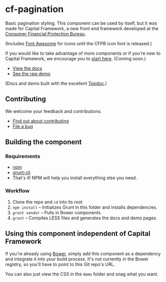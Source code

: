 # cf-pagination

Basic pagination styling.
This component can be used by itself, but it was made for Capital Framework, a new front end framework
developed at the [Consumer Financial Protection Bureau](http://cfpb.github.io/).

(Includes [Font Awesome](http://fontawesome.io/) for icons until the CFPB icon font is released.)

If you would like to take advantage of more components or if you're new to Capital Framework,
we encourage you to [start here](https://github.com/cfpb/capital-framework). (Coming soon.)

- [View the docs](http://cfpb.github.io/cf-pagination/docs/)
- [See the raw demo](http://cfpb.github.io/cf-pagination/demo/)

(Docs and demo built with the excellent [Topdoc](https://github.com/topcoat/topdoc/).)


## Contributing

We welcome your feedback and contributions.

- [Find out about contributing](https://github.com/cfpb/cf-pagination/blob/gh-pages/CONTRIBUTING.md)
- [File a bug](https://github.com/cfpb/cf-pagination/issues/new?body=%23%23%20URL%0D%0D%0D%23%23%20Actual%20Behavior%0D%0D%0D%23%23%20Expected%20Behavior%0D%0D%0D%23%23%20Steps%20to%20Reproduce%0D%0D%0D%23%23%20Screenshot&labels=bug)


## Building the component

### Requirements

- [npm](https://npmjs.org/)
- [grunt-cli](http://gruntjs.com/getting-started)
- That's it! NPM will help you install everything else you need.

### Workflow

1. Clone the repo and `cd` into its root
2. `npm install` – Initializes Grunt in this folder and installs dependencies.
3. `grunt vendor` – Pulls in Bower components.
4. `grunt` – Compiles LESS files and generates the docs and demo pages.


## Using this component independent of Capital Framework

If you're already using [Bower](http://bower.io/), simply add this component as a dependency
and integrate it into your build process.
It's not currently in the Bower registry, so you'll have to point to this Git repo's URL.

You can also just view the CSS in the `demo` folder and snag what you want.
